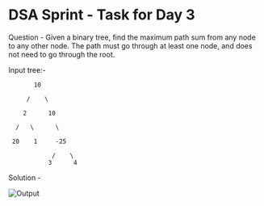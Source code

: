 # DSA Sprint - Task for Day 3
Question - Given a binary tree, find the maximum path sum from any node to any other node. The path must go through at least one node, and does not need to go through the root.

Input tree:-

           10
           
         /    \
         
        2      10
        
      /   \      \
      
     20    1     -25
     
                /    \
               3      4

Solution -

![Output](https://github.com/user-attachments/assets/28c0d518-e284-4ca9-90b4-08b277b0226c)
